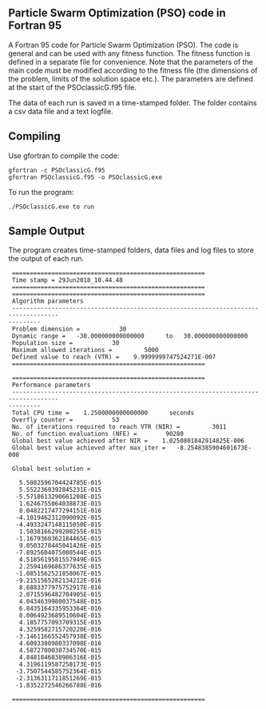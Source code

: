 ## Particle Swarm Optimization (PSO) code in Fortran 95

A Fortran 95 code for Particle Swarm Optimization (PSO). The code is general and can be used with any fitness function. The fitness function is defined in a separate file for convenience. Note that the parameters of the main code must be modified according to the fitness file (the dimensions of the problem, limits of the solution space etc.). The parameters are defined at the start of the PSOclassicG.f95 file.


The data of each run is saved in a time-stamped folder. The folder contains a csv data file and a text logfile.


## Compiling 
Use gfortran to compile the code:

```
gfortran -c PSOclassicG.f95
gfortran PSOclassicG.f95 -o PSOclassicG.exe
```
To run the program:
```
./PSOclassicG.exe to run 
```

## Sample Output

The program creates time-stamped folders, data files and log files to store the output of each run. 

```
 ======================================================
 Time stamp = 29Jun2018_10.44.48
 ======================================================
 ======================================================
 Algorithm parameters
 -----------------------------------------------------------------------------------                                                             ---------
 Problem dimension =           30
 Dynamic range =   -30.000000000000000      to   30.000000000000000
 Population size =           30
 Maximum allowed iterations =         5000
 Defined value to reach (VTR) =    9.9999999747524271E-007
 ======================================================

 ======================================================
 Performance parameters
 -----------------------------------------------------------------------------------                                                             ---------
 Total CPU time =    1.2500000000000000      seconds
 Overfly counter =           53
 No. of iterations required to reach VTR (NIR) =         3011
 No. of function evaluations (NFE) =        90280
 Global best value achieved after NIR =    1.0250801842914825E-006
 Global best value achieved after max_iter =   -8.2548385904601673E-008

 Global best solution =

   5.5082596704424785E-015
   5.5522369392845231E-015
  -5.5718613290661208E-015
   1.6246755064038873E-015
   8.0482217477294151E-016
  -4.1019462312090092E-015
  -4.4933247148115050E-015
   1.5038166299200255E-015
  -1.1679360362184465E-015
   9.0503278445041426E-015
  -7.8925604075080544E-015
   4.5185619581557949E-015
   2.2594169686377635E-015
  -1.0851562521858067E-015
  -9.2151565282134212E-016
   8.6883377975752917E-016
   2.0715596482704905E-015
   4.0434639980037548E-015
   6.8435164335953364E-016
   8.0064923689510604E-015
   4.1857757093709315E-015
   4.3259582715720220E-016
  -3.1461166552457938E-015
   4.6093380980337098E-016
   4.5872700038734570E-015
   4.8481846838986316E-015
   4.3196119587258173E-015
  -3.7507544585752364E-015
  -2.3136311711851269E-015
  -1.8352272546266788E-016

 ======================================================

```
